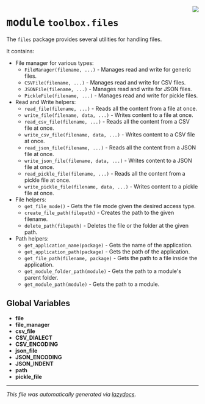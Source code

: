 <!-- markdownlint-disable -->

<a href="../toolbox/files/__init__.py#L0"><img align="right" style="float:right;" src="https://img.shields.io/badge/-source-cccccc?style=flat-square"></a>

# <kbd>module</kbd> `toolbox.files`
The `files` package provides several utilities for handling files. 

It contains: 
- File manager for various types: 
    - `FileManager(filename, ...)` - Manages read and write for generic files. 
    - `CSVFile(filename, ...)` - Manages read and write for CSV files. 
    - `JSONFile(filename, ...)` - Manages read and write for JSON files. 
    - `PickleFile(filename, ...)` - Manages read and write for pickle files. 
- Read and Write helpers: 
    - `read_file(filename, ...)` - Reads all the content from a file at once. 
    - `write_file(filename, data, ...)` - Writes content to a file at once. 
    - `read_csv_file(filename, ...)` - Reads all the content from a CSV file at once. 
    - `write_csv_file(filename, data, ...)` - Writes content to a CSV file at once. 
    - `read_json_file(filename, ...)` - Reads all the content from a JSON file at once. 
    - `write_json_file(filename, data, ...)` - Writes content to a JSON file at once. 
    - `read_pickle_file(filename, ...)` - Reads all the content from a pickle file at once. 
    - `write_pickle_file(filename, data, ...)` - Writes content to a pickle file at once. 
- File helpers: 
    - `get_file_mode()` - Gets the file mode given the desired access type. 
    - `create_file_path(filepath)` - Creates the path to the given filename. 
    - `delete_path(filepath)` - Deletes the file or the folder at the given path. 
- Path helpers: 
    - `get_application_name(package)` - Gets the name of the application. 
    - `get_application_path(package)` - Gets the path of the application. 
    - `get_file_path(filename, package)` - Gets the path to a file inside the application. 
    - `get_module_folder_path(module)` - Gets the path to a module's parent folder. 
    - `get_module_path(module)` - Gets the path to a module. 

**Global Variables**
---------------
- **file**
- **file_manager**
- **csv_file**
- **CSV_DIALECT**
- **CSV_ENCODING**
- **json_file**
- **JSON_ENCODING**
- **JSON_INDENT**
- **path**
- **pickle_file**




---

_This file was automatically generated via [lazydocs](https://github.com/ml-tooling/lazydocs)._
